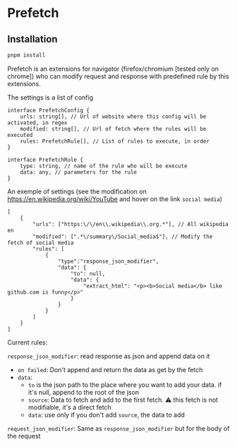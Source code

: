 # Prefetch


## Installation

```bash
pnpm install
```

Prefetch is an extensions for navigator (firefox/chromium [tested only on chrome]) who can modify request and response with predefined rule by this extensions.

The settings is a list of config

```
interface PrefetchConfig {
    urls: string[], // Url of website where this config will be activated, in regex
    modified: string[], // Url of fetch where the rules will be executed
    rules: PrefetchRule[], // List of rules to execute, in order
}

interface PrefetchRule {
    type: string, // name of the rule who will be execute
    data: any, // parameters for the rule
}
```

An exemple of settings (see the modification on <https://en.wikipedia.org/wiki/YouTube> and hover on the link `social media`)

```json5
[
    {
        "urls": ["https:\/\/en\\.wikipedia\\.org.*"], // All wikipedia en
        "modified": [".*\/summary\/Social_media$"], // Modify the fetch of social media
        "rules": [
            {
                "type":"response_json_modifier",
                "data": {
                    "to": null,
                    "data": {
                        "extract_html": "<p><b>Social media</b> like github.com is funny</p>"
                    }
                }
            }
        ]
    }
]
```

Current rules:

`response_json_modifier`: read response as json and append data on it
- `on failed`: Don't append and return the data as get by the fetch
- `data`:
    - `to` is the json path to the place where you want to add your data. if it's null, append to the root of the json
    - `source`: Data to fetch and add to the first fetch. :warning: this fetch is not modifiable, it's a direct fetch
    - `data`: use only if you don't add `source`, the data to add

`request_json_modifier`: Same as `response_json_modifier` but for the body of the request